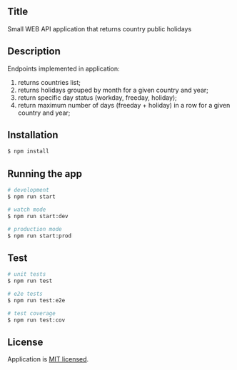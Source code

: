 ## Title

Small WEB API application that returns country public holidays

## Description

Endpoints implemented in application: 
1. returns countries list;
2. returns holidays grouped by month for a given country and year;
3. return specific day status (workday, freeday, holiday);
4. return maximum number of days (freeday + holiday) in a row for a given country and year;

## Installation

```bash
$ npm install
```

## Running the app

```bash
# development
$ npm run start

# watch mode
$ npm run start:dev

# production mode
$ npm run start:prod
```

## Test

```bash
# unit tests
$ npm run test

# e2e tests
$ npm run test:e2e

# test coverage
$ npm run test:cov
```

## License

Application is [MIT licensed](LICENSE).
